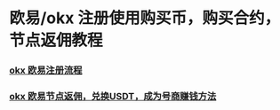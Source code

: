 # 欧易/okx 注册使用购买币，购买合约，节点返佣教程

### [okx 欧易注册流程](./docs/okx)
### [okx 欧易节点返佣，兑换USDT，成为号商赚钱方法](./docs/okx-buy-coins)
